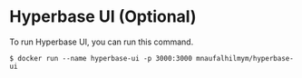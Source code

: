 # Hyperbase UI (Optional)

To run Hyperbase UI, you can run this command.

```console
$ docker run --name hyperbase-ui -p 3000:3000 mnaufalhilmym/hyperbase-ui
```
